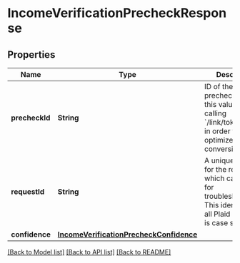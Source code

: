 # IncomeVerificationPrecheckResponse

## Properties
Name | Type | Description | Notes
------------ | ------------- | ------------- | -------------
**precheckId** | **String** | ID of the precheck. Provide this value when calling &#x60;/link/token/create&#x60; in order to optimize Link conversion. | 
**requestId** | **String** | A unique identifier for the request, which can be used for troubleshooting. This identifier, like all Plaid identifiers, is case sensitive. | 
**confidence** | [**IncomeVerificationPrecheckConfidence**](IncomeVerificationPrecheckConfidence.md) |  | 

[[Back to Model list]](../README.md#documentation-for-models) [[Back to API list]](../README.md#documentation-for-api-endpoints) [[Back to README]](../README.md)


